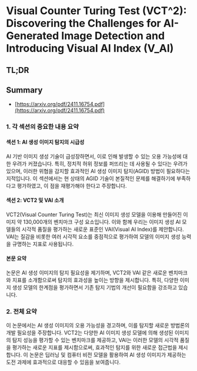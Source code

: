 # Visual Counter Turing Test (VCT^2): Discovering the Challenges for AI-Generated Image Detection and Introducing Visual AI Index (V_AI)
## TL;DR
## Summary
- [https://arxiv.org/pdf/2411.16754.pdf](https://arxiv.org/pdf/2411.16754.pdf)

### 1. 각 섹션의 중요한 내용 요약

#### 섹션 1: AI 생성 이미지 탐지의 시급성
AI 기반 이미지 생성 기술이 급성장하면서, 이로 인해 발생할 수 있는 오용 가능성에 대한 우려가 커졌습니다. 특히, 정치적 허위 정보를 퍼뜨리는 데 사용될 수 있다는 우려가 있으며, 이러한 위협을 감지할 효과적인 AI 생성 이미지 탐지(AGID) 방법이 필요하다는 지적입니다. 이 섹션에서는 현 상태의 AGID 기술이 본질적인 문제를 해결하기에 부족하다고 평가하였고, 이 점을 재평가해야 한다고 주장합니다.

#### 섹션 2: VCT2 및 VAI 소개
VCT2(Visual Counter Turing Test)는 최신 이미지 생성 모델을 이용해 만들어진 이미지 약 130,000개의 벤치마크 구성 요소입니다. 이와 함께 우리는 이미지 생성 AI 모델들의 시각적 품질을 평가하는 새로운 표준인 VAI(Visual AI Index)를 제안합니다. VAI는 질감을 비롯한 여러 시각적 요소를 중점적으로 평가하여 모델의 이미지 생성 능력을 규명하는 지표로 사용됩니다.

#### 본문 요약
논문은 AI 생성 이미지의 탐지 필요성을 제기하며, VCT2와 VAI 같은 새로운 벤치마크와 지표를 소개함으로써 탐지의 효과성을 높이는 방향을 제시합니다. 특히, 다양한 이미지 생성 모델의 한계점을 평가하면서 기존 탐지 기법의 개선이 필요함을 강조하고 있습니다.

### 2. 전체 요약
이 논문에서는 AI 생성 이미지의 오용 가능성을 경고하며, 이를 탐지할 새로운 방법론의 개발 필요성을 주장합니다. VCT2는 다양한 AI 이미지 생성 모델에 의해 생성된 이미지의 탐지 성능을 평가할 수 있는 벤치마크를 제공하고, VAI는 이러한 모델의 시각적 품질을 평가하는 새로운 지표를 제시함으로써, 효과적인 탐지를 위한 새로운 접근법을 제시합니다. 이 논문은 딥러닝 및 컴퓨터 비전 모델을 활용하여 AI 생성 이미지가 제공하는 도전 과제에 효과적으로 대응할 수 있음을 보여줍니다.